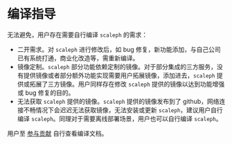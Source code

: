 # 编译指导

无法避免，用户存在需要自行编译 `scaleph` 的需求：

* 二开需求。对 `scaleph` 进行修改后，如 bug 修复，新功能添加，与自己公司已有系统打通，商业化改造等，需重新编译。
* 镜像定制。`scaleph` 部分功能依赖定制的镜像。对于部分集成的三方服务，没有提供镜像或者部分额外功能实现需要用户拓展镜像，添加进去，`scaleph` 提供或拓展了三方镜像。用户同样存在修改 `scaleph` 提供的镜像以达到功能增强或 bug 修复的目的。
* 无法获取 `scaleph` 提供的镜像。`scaleph` 提供的镜像发布到了 github，网络连接不畅情况下会迟迟无法获取镜像，无法安装或更新 `scaleph`，建议用户自行编译 `scaleph`。同理对于需要离线部署场景，用户也可以自行编译 `scaleph`。

用户至 [参与贡献](../../contribute) 自行查看编译文档。
